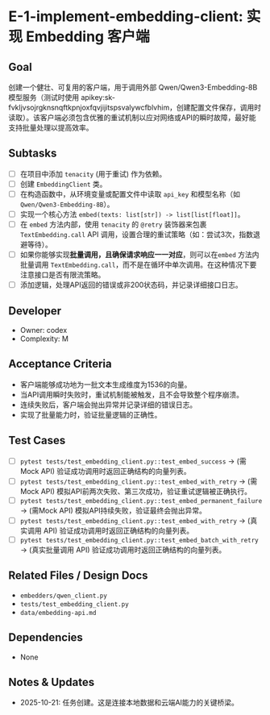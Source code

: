 # E-1-implement-embedding-client: 实现 Embedding 客户端

## Goal
创建一个健壮、可复用的客户端，用于调用外部 Qwen/Qwen3-Embedding-8B 模型服务（测试时使用 apikey:sk-fvkljvsojrgknsnqftkpnjoxfqvjijitspsvalywcfblvhim，创建配置文件保存，调用时读取）。该客户端必须包含优雅的重试机制以应对网络或API的瞬时故障，最好能支持批量处理以提高效率。

## Subtasks
- [ ] 在项目中添加 `tenacity` (用于重试) 作为依赖。
- [ ] 创建 `EmbeddingClient` 类。
- [ ] 在构造函数中，从环境变量或配置文件中读取 `api_key` 和模型名称（如 `Qwen/Qwen3-Embedding-8B`）。
- [ ] 实现一个核心方法 `embed(texts: list[str]) -> list[list[float]]`。
- [ ] 在 `embed` 方法内部，使用 `tenacity` 的 `@retry` 装饰器来包裹 `TextEmbedding.call` API 调用，设置合理的重试策略（如：尝试3次，指数退避等待）。
- [ ] 如果你能够实现**批量调用，且确保请求响应一一对应**，则可以在`embed` 方法内批量调用 `TextEmbedding.call`，而不是在循环中单次调用。在这种情况下要注意接口是否有限流策略。
- [ ] 添加逻辑，处理API返回的错误或非200状态码，并记录详细接口日志。

## Developer
- Owner: codex
- Complexity: M

## Acceptance Criteria
- 客户端能够成功地为一批文本生成维度为1536的向量。
- 当API调用瞬时失败时，重试机制能被触发，且不会导致整个程序崩溃。
- 连续失败后，客户端会抛出异常并记录详细的错误日志。
- 实现了批量能力时，验证批量逻辑的正确性。

## Test Cases
- [ ] `pytest tests/test_embedding_client.py::test_embed_success` -> (需Mock API) 验证成功调用时返回正确结构的向量列表。
- [ ] `pytest tests/test_embedding_client.py::test_embed_with_retry` -> (需Mock API) 模拟API前两次失败、第三次成功，验证重试逻辑被正确执行。
- [ ] `pytest tests/test_embedding_client.py::test_embed_permanent_failure` -> (需Mock API) 模拟API持续失败，验证最终会抛出异常。
- [ ] `pytest tests/test_embedding_client.py::test_embed_with_retry` -> (真实调用 API) 验证成功调用时返回正确结构的向量列表。
- [ ] `pytest tests/test_embedding_client.py::test_embed_batch_with_retry` -> (真实批量调用 API) 验证成功调用时返回正确结构的向量列表。

## Related Files / Design Docs
- `embedders/qwen_client.py`
- `tests/test_embedding_client.py`
- `data/embedding-api.md`

## Dependencies
- None

## Notes & Updates
- 2025-10-21: 任务创建。这是连接本地数据和云端AI能力的关键桥梁。